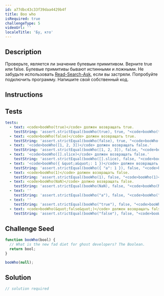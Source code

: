 ```yaml
---
id: a77dbc43c33f39daa4429b4f
title: Boo who
isRequired: true
challengeType: 5
videoUrl: ''
localeTitle: 'Бу, кто'
---
```


## Description
<section id="description"> Проверьте, является ли значение булевым примитивом. Верните true или false. Булевые примитивы бывают истинными и ложными. Не забудьте использовать <a href="http://forum.freecodecamp.org/t/how-to-get-help-when-you-are-stuck/19514" target="_blank">Read-Search-Ask,</a> если вы застряли. Попробуйте подключить программу. Напишите свой собственный код. </section>

## Instructions
<section id="instructions">
</section>

## Tests
<section id='tests'>

```yml
tests:
  - text: <code>booWho(true)</code> должен возвращать true.
    testString: 'assert.strictEqual(booWho(true), true, "<code>booWho(true)</code> should return true.");'
  - text: <code>booWho(false)</code> должен возвращать true.
    testString: 'assert.strictEqual(booWho(false), true, "<code>booWho(false)</code> should return true.");'
  - text: '<code>booWho([1, 2, 3])</code> должен возвращать false.'
    testString: 'assert.strictEqual(booWho([1, 2, 3]), false, "<code>booWho([1, 2, 3])</code> should return false.");'
  - text: '<code>booWho([].slice)</code> должен возвращать false.'
    testString: 'assert.strictEqual(booWho([].slice), false, "<code>booWho([].slice)</code> should return false.");'
  - text: '<code>booWho({ &quot;a&quot;: 1 })</code> должен возвращать false.'
    testString: 'assert.strictEqual(booWho({ "a": 1 }), false, "<code>booWho({ "a": 1 })</code> should return false.");'
  - text: <code>booWho(1)</code> должен возвращать false.
    testString: 'assert.strictEqual(booWho(1), false, "<code>booWho(1)</code> should return false.");'
  - text: <code>booWho(NaN)</code> должно возвращать false.
    testString: 'assert.strictEqual(booWho(NaN), false, "<code>booWho(NaN)</code> should return false.");'
  - text: ''
    testString: 'assert.strictEqual(booWho("a"), false, "<code>booWho("a")</code> should return false.");'
  - text: ''
    testString: 'assert.strictEqual(booWho("true"), false, "<code>booWho("true")</code> should return false.");'
  - text: <code>booWho(&quot;false&quot;)</code> должен возвращать false.
    testString: 'assert.strictEqual(booWho("false"), false, "<code>booWho("false")</code> should return false.");'

```

</section>

## Challenge Seed
<section id='challengeSeed'>

<div id='js-seed'>

```js
function booWho(bool) {
  // What is the new fad diet for ghost developers? The Boolean.
  return bool;
}

booWho(null);

```

</div>



</section>

## Solution
<section id='solution'>

```js
// solution required
```
</section>
